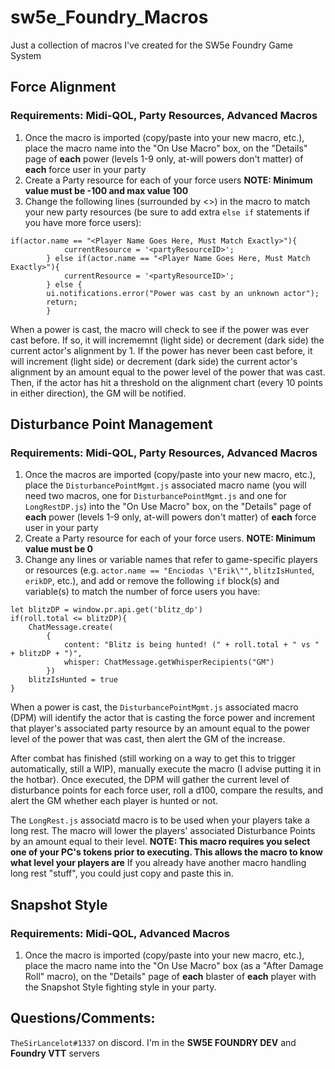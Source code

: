 # sw5e_Foundry_Macros
Just a collection of macros I've created for the SW5e Foundry Game System


## Force Alignment
### Requirements: Midi-QOL, Party Resources, Advanced Macros

1. Once the macro is imported (copy/paste into your new macro, etc.), place the macro name into the "On Use Macro" box, on the "Details" page of **each** power (levels 1-9 only, at-will powers don't matter) of **each** force user in your party
2. Create a Party resource for each of your force users **NOTE: Minimum value must be -100 and max value 100**
3. Change the following lines (surrounded by <>) in the macro to match your new party resources (be sure to add extra `else if` statements if you have more force users):
```
if(actor.name == "<Player Name Goes Here, Must Match Exactly>"){
            currentResource = '<partyResourceID>';
        } else if(actor.name == "<Player Name Goes Here, Must Match Exactly>"){
            currentResource = '<partyResourceID>';
        } else {
		ui.notifications.error("Power was cast by an unknown actor");
		return;
		}
```

When a power is cast, the macro will check to see if the power was ever cast before. If so, it will incrememnt (light side) or decrement (dark side) the current actor's alignment by 1. If the power has never been cast before, it will increment (light side) or decrement (dark side) the current actor's alignment by an amount equal to the power level of the power that was cast. Then, if the actor has hit a threshold on the alignment chart (every 10 points in either direction), the GM will be notified.


## Disturbance Point Management
### Requirements: Midi-QOL, Party Resources, Advanced Macros

1. Once the macros are imported (copy/paste into your new macro, etc.), place the `DisturbancePointMgmt.js` associated macro name (you will need two macros, one for `DisturbancePointMgmt.js` and one for `LongRestDP.js`) into the "On Use Macro" box, on the "Details" page of **each** power (levels 1-9 only, at-will powers don't matter) of **each** force user in your party
2. Create a Party resource for each of your force users. **NOTE: Minimum value must be 0**
3. Change any lines or variable names that refer to game-specific players or resources (e.g. `actor.name == "Enciodas \"Erik\""`, `blitzIsHunted`, `erikDP`, etc.), and add or remove the following `if` block(s) and variable(s) to match the number of force users you have:

```
let blitzDP = window.pr.api.get('blitz_dp')
if(roll.total <= blitzDP){
    ChatMessage.create(
        {
            content: "Blitz is being hunted! (" + roll.total + " vs " + blitzDP + ")",
            whisper: ChatMessage.getWhisperRecipients("GM")
        })
    blitzIsHunted = true
}
```

When a power is cast, the `DisturbancePointMgmt.js` associated macro (DPM) will identify the actor that is casting the force power and increment that player's associated party resource by an amount equal to the power level of the power that was cast, then alert the GM of the increase.

After combat has finished (still working on a way to get this to trigger automatically, still a WIP), manually execute the macro (I advise putting it in the hotbar). Once executed, the DPM will gather the current level of disturbance points for each force user, roll a d100, compare the results, and alert the GM whether each player is hunted or not.

The `LongRest.js` associatd macro is to be used when your players take a long rest. The macro will lower the players' associated Disturbance Points by an amount equal to their level. **NOTE: This macro requires you select one of your PC's tokens prior to executing. This allows the macro to know what level your players are** If you already have another macro handling long rest "stuff", you could just copy and paste this in.

## Snapshot Style
### Requirements: Midi-QOL, Advanced Macros

1. Once the macro is imported (copy/paste into your new macro, etc.), place the macro name into the "On Use Macro" box (as a "After Damage Roll" macro), on the "Details" page of **each** blaster of **each** player with the Snapshot Style fighting style in your party.


## Questions/Comments:

`TheSirLancelot#1337` on discord.
I'm in the **SW5E FOUNDRY DEV** and **Foundry VTT** servers
